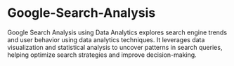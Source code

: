# Google-Search-Analysis
Google Search Analysis using Data Analytics explores search engine trends and user behavior using data analytics techniques. It leverages data visualization and statistical analysis to uncover patterns in search queries, helping optimize search strategies and improve decision-making.
